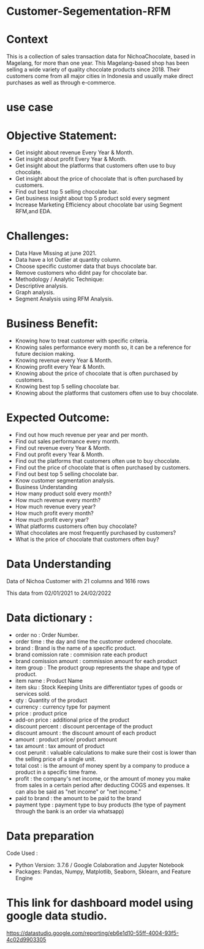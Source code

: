 # Customer-Segementation-RFM
# Context
This is a collection of sales transaction data for NichoaChocolate, based in Magelang, for more than one year. This Magelang-based shop has been selling a wide variety of quality chocolate products since 2018. Their customers come from all major cities in Indonesia and usually make direct purchases as well as through e-commerce.
# use case

# Objective Statement:
- Get insight about revenue Every Year & Month.
- Get insight about profit Every Year & Month.
- Get insight about the platforms that customers often use to buy chocolate.
- Get insight about the price of chocolate that is often purchased by customers.
- Find out best top 5 selling chocolate bar.
- Get business insight about top 5 product sold every segment
- Increase Marketing Efficiency about chocolate bar using Segment RFM,and EDA.

# Challenges:
- Data Have Missing at june 2021.
- Data have a lot Outlier at quantity column.
- Choose specific customer data that buys chocolate bar.
- Remove customers who didnt pay for chocolate bar.
- Methodology / Analytic Technique:
- Descriptive analysis.
- Graph analysis.
- Segment Analysis using RFM Analysis.

# Business Benefit:
- Knowing how to treat customer with specific criteria.
- Knowing sales performance every month so, it can be a reference for future decision making.
- Knowing revenue every Year & Month.
- Knowing profit every Year & Month.
- Knowing about the price of chocolate that is often purchased by customers.
- Knowing best top 5 selling chocolate bar.
- Knowing about the platforms that customers often use to buy chocolate.

# Expected Outcome:
- Find out how much revenue per year and per month.
- Find out sales performance every month.
- Find out revenue every Year & Month.
- Find out profit every Year & Month.
- Find out the platforms that customers often use to buy chocolate.
- Find out the price of chocolate that is often purchased by customers.
- Find out best top 5 selling chocolate bar.
- Know customer segmentation analysis.
- Business Understanding
- How many product sold every month?
- How much revenue every month?
- How much revenue every year?
- How much profit every month?
- How much profit every year?
- What platforms customers often buy chocolate?
- What chocolates are most frequently purchased by customers?
- What is the price of chocolate that customers often buy?

# Data Understanding
Data of Nichoa Customer with 21 columns and 1616 rows

This data from 02/01/2021 to 24/02/2022

# Data dictionary :
- order no : Order Number.
- order time : the day and time the customer ordered chocolate.
- brand : Brand is the name of a specific product.
- brand comission rate : commision rate each product
- brand comission amount : commission amount for each product
- item group : The product group represents the shape and type of product.
- item name : Product Name
- item sku : Stock Keeping Units are differentiator types of goods or services sold.
- qty : Quantity of the product
- currency : currency type for payment
- price : product price
- add-on price : additional price of the product
- discount percent : discount percentage of the product
- discount amount : the discount amount of each product
- amount : product price/ product amount
- tax amount : tax amount of product
- cost perunit : valuable calculations to make sure their cost is lower than the selling price of a single unit.
- total cost : is the amount of money spent by a company to produce a product in a specific time frame.
- profit : the company's net income, or the amount of money you make from sales in a certain period after deducting COGS and expenses. It can also be said as "net income" or "net income."
- paid to brand : the amount to be paid to the brand
- payment type : payment type to buy products (the type of payment through the bank is an order via whatsapp)

# Data preparation
Code Used :
- Python Version: 3.7.6 / Google Colaboration and Jupyter Notebook
- Packages: Pandas, Numpy, Matplotlib, Seaborn, Sklearn, and Feature Engine

# This link for dashboard model using google data studio.
https://datastudio.google.com/reporting/eb6e1d10-55ff-4004-93f5-4c02d9903305

